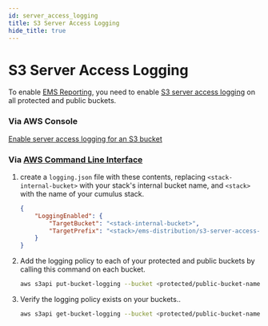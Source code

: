```yaml
---
id: server_access_logging
title: S3 Server Access Logging
hide_title: true
---
```


# S3 Server Access Logging

To enable [EMS Reporting](../ems_reporting.md), you need to enable [S3 server access logging][awslogging] on all protected and public buckets.


### Via AWS Console

[Enable server access logging for an S3 bucket][howtologging]

### Via [AWS Command Line Interface][cli]


1. create a `logging.json` file with these contents, replacing `<stack-internal-bucket>` with your stack's internal bucket name, and `<stack>` with the name of your cumulus stack.
	```json
	{
		"LoggingEnabled": {
			"TargetBucket": "<stack-internal-bucket>",
			"TargetPrefix": "<stack>/ems-distribution/s3-server-access-logs/"
		}
	}
	```
2. Add the logging policy to each of your protected and public buckets by calling this command on each bucket.

	```sh
	aws s3api put-bucket-logging --bucket <protected/public-bucket-name> --bucket-logging-status file://logging.json
	```
3. Verify the logging policy exists on your buckets..
	```sh
	aws s3api get-bucket-logging --bucket <protected/public-bucket-name>
	```

[cli]: https://aws.amazon.com/cli/ "Amazon command line interface"
[howtologging]: https://docs.aws.amazon.com/AmazonS3/latest/user-guide/server-access-logging.html "Amazon Console Instructions"
[awslogging]: https://docs.aws.amazon.com/AmazonS3/latest/dev/ServerLogs.html "Amazon S3 Server Access Logging"
